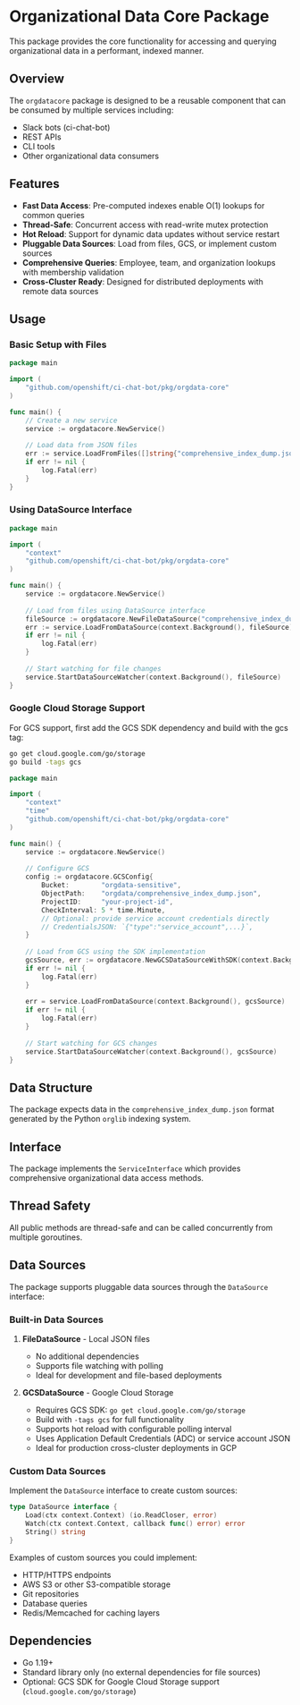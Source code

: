 # Organizational Data Core Package

This package provides the core functionality for accessing and querying organizational data in a performant, indexed manner.

## Overview

The `orgdatacore` package is designed to be a reusable component that can be consumed by multiple services including:
- Slack bots (ci-chat-bot)
- REST APIs
- CLI tools
- Other organizational data consumers

## Features

- **Fast Data Access**: Pre-computed indexes enable O(1) lookups for common queries
- **Thread-Safe**: Concurrent access with read-write mutex protection
- **Hot Reload**: Support for dynamic data updates without service restart
- **Pluggable Data Sources**: Load from files, GCS, or implement custom sources
- **Comprehensive Queries**: Employee, team, and organization lookups with membership validation
- **Cross-Cluster Ready**: Designed for distributed deployments with remote data sources

## Usage

### Basic Setup with Files

```go
package main

import (
    "github.com/openshift/ci-chat-bot/pkg/orgdata-core"
)

func main() {
    // Create a new service
    service := orgdatacore.NewService()
    
    // Load data from JSON files
    err := service.LoadFromFiles([]string{"comprehensive_index_dump.json"})
    if err != nil {
        log.Fatal(err)
    }
}
```

### Using DataSource Interface

```go
package main

import (
    "context"
    "github.com/openshift/ci-chat-bot/pkg/orgdata-core"
)

func main() {
    service := orgdatacore.NewService()
    
    // Load from files using DataSource interface
    fileSource := orgdatacore.NewFileDataSource("comprehensive_index_dump.json")
    err := service.LoadFromDataSource(context.Background(), fileSource)
    if err != nil {
        log.Fatal(err)
    }
    
    // Start watching for file changes
    service.StartDataSourceWatcher(context.Background(), fileSource)
}
```

### Google Cloud Storage Support

For GCS support, first add the GCS SDK dependency and build with the gcs tag:

```bash
go get cloud.google.com/go/storage
go build -tags gcs
```

```go
package main

import (
    "context"
    "time"
    "github.com/openshift/ci-chat-bot/pkg/orgdata-core"
)

func main() {
    service := orgdatacore.NewService()
    
    // Configure GCS
    config := orgdatacore.GCSConfig{
        Bucket:        "orgdata-sensitive",
        ObjectPath:    "orgdata/comprehensive_index_dump.json",
        ProjectID:     "your-project-id",
        CheckInterval: 5 * time.Minute,
        // Optional: provide service account credentials directly
        // CredentialsJSON: `{"type":"service_account",...}`,
    }
    
    // Load from GCS using the SDK implementation
    gcsSource, err := orgdatacore.NewGCSDataSourceWithSDK(context.Background(), config)
    if err != nil {
        log.Fatal(err)
    }
    
    err = service.LoadFromDataSource(context.Background(), gcsSource)
    if err != nil {
        log.Fatal(err)
    }
    
    // Start watching for GCS changes
    service.StartDataSourceWatcher(context.Background(), gcsSource)
}
```

## Data Structure

The package expects data in the `comprehensive_index_dump.json` format generated by the Python `orglib` indexing system.

## Interface

The package implements the `ServiceInterface` which provides comprehensive organizational data access methods.

## Thread Safety

All public methods are thread-safe and can be called concurrently from multiple goroutines.

## Data Sources

The package supports pluggable data sources through the `DataSource` interface:

### Built-in Data Sources

1. **FileDataSource** - Local JSON files
   - No additional dependencies
   - Supports file watching with polling
   - Ideal for development and file-based deployments

2. **GCSDataSource** - Google Cloud Storage
   - Requires GCS SDK: `go get cloud.google.com/go/storage`
   - Build with `-tags gcs` for full functionality
   - Supports hot reload with configurable polling interval
   - Uses Application Default Credentials (ADC) or service account JSON
   - Ideal for production cross-cluster deployments in GCP

### Custom Data Sources

Implement the `DataSource` interface to create custom sources:

```go
type DataSource interface {
    Load(ctx context.Context) (io.ReadCloser, error)
    Watch(ctx context.Context, callback func() error) error
    String() string
}
```

Examples of custom sources you could implement:
- HTTP/HTTPS endpoints  
- AWS S3 or other S3-compatible storage
- Git repositories
- Database queries
- Redis/Memcached for caching layers

## Dependencies

- Go 1.19+
- Standard library only (no external dependencies for file sources)
- Optional: GCS SDK for Google Cloud Storage support (`cloud.google.com/go/storage`)
